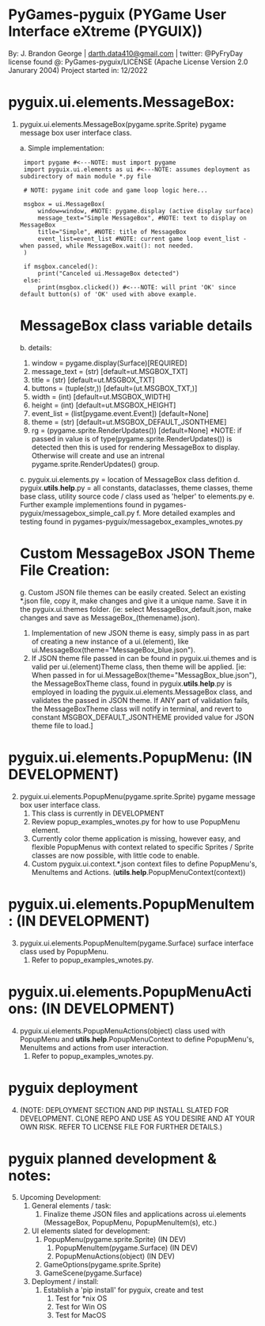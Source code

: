 # PyGames-pyguix (PYGame User Interface eXtreme (PYGUIX))
By: J. Brandon George | darth.data410@gmail.com | twitter: @PyFryDay
license found @: PyGames-pyguix/LICENSE (Apache License Version 2.0 Janurary 2004)
Project started in: 12/2022

# pyguix.ui.elements.MessageBox:
1. pyguix.ui.elements.MessageBox(pygame.sprite.Sprite) pygame message box user interface class. 
    
    a. Simple implementation:

        import pygame #<---NOTE: must import pygame
        import pyguix.ui.elements as ui #<---NOTE: assumes deployment as subdirectory of main module *.py file

        # NOTE: pygame init code and game loop logic here...

        msgbox = ui.MessageBox(
            window=window, #NOTE: pygame.display (active display surface)
            message_text="Simple MessageBox", #NOTE: text to display on MessageBox
            title="Simple", #NOTE: title of MessageBox
            event_list=event_list #NOTE: current game loop event_list - when passed, while MessageBox.wait(): not needed.
        )

        if msgbox.canceled():
            print("Canceled ui.MessageBox detected")
        else:
            print(msgbox.clicked()) #<---NOTE: will print 'OK' since default button(s) of 'OK' used with above example.
    
    # MessageBox class variable details
    b. details:
    1. window = pygame.display(Surface)[REQUIRED]
    2. message_text = (str) [default=ut.MSGBOX_TXT]
    3. title = (str) [default=ut.MSGBOX_TXT]
    4. buttons = (tuple(str,)) [default=(ut.MSGBOX_TXT,)]
    5. width = (int) [default=ut.MSGBOX_WIDTH]
    6. height = (int) [default=ut.MSGBOX_HEIGHT]
    7. event_list = (list[pygame.event.Event]) [default=None]
    8. theme = (str) [default=ut.MSGBOX_DEFAULT_JSONTHEME]
    9. rg = (pygame.sprite.RenderUpdates()) [default=None] 
            *NOTE: if passed in value is of type(pygame.sprite.RenderUpdates()) is detected then this is used for rendering MessageBox to display. Otherwise will create and use an intrenal pygame.sprite.RenderUpdates() group.
     
    c. pyguix.ui.elements.py = location of MessageBox class defition
    d. pyguix.__utils__.__help__.py = all constants, dataclasses, theme classes, theme base class, utility source code / class used as 'helper' to elements.py
    e. Further example implementions found in pygames-pyguix/messagebox_simple_call.py
    f. More detailed examples and testing found in pygames-pyguix/messagebox_examples_wnotes.py

    # Custom MessageBox JSON Theme File Creation:
    g. Custom JSON file themes can be easily created. Select an existing *.json file, copy it, make changes and give it a unique name. Save it in the pyguix.ui.themes folder. (ie: select MessageBox_default.json, make changes and save as MessageBox_(themename).json).
    1. Implementation of new JSON theme is easy, simply pass in as part of creating a new instance of a ui.(element), like ui.MessageBox(theme="MessageBox_blue.json").
    2. If JSON theme file passed in can be found in pyguix.ui.themes and is valid per ui.(element)Theme class, then theme will be applied. [ie: When passed in for ui.MessageBox(theme="MessagBox_blue.json"), the MessageBoxTheme class, found in pyguix.__utils__.__help__.py is employed in loading the pyguix.ui.elements.MessageBox class, and validates the passed in JSON theme. If ANY part of validation fails, the MessageBoxTheme class will notify in terminal, and revert to constant MSGBOX_DEFAULT_JSONTHEME provided value for JSON theme file to load.]

# pyguix.ui.elements.PopupMenu: (IN DEVELOPMENT)
2. pyguix.ui.elements.PopupMenu(pygame.sprite.Sprite) pygame message box user interface class.
    1. This class is currently in DEVELOPMENT
    2. Review popup_examples_wnotes.py for how to use PopupMenu element. 
    3. Currently color theme application is missing, however easy, and flexible PopupMenus with context related to specific Sprites / Sprite classes are now possible, with little code to enable.
    4. Custom pyguix.ui.context.*.json context files to define PopupMenu's, MenuItems and Actions. (__utils__.__help__.PopupMenuContext(context))

# pyguix.ui.elements.PopupMenuItem: (IN DEVELOPMENT)
3. pyguix.ui.elements.PopupMenuItem(pygame.Surface) surface interface class used by PopupMenu.
    1. Refer to popup_examples_wnotes.py.

# pyguix.ui.elements.PopupMenuActions: (IN DEVELOPMENT)
4. pyguix.ui.elements.PopupMenuActions(object) class used with PopupMenu and __utils__.__help__.PopupMenuContext to define PopupMenu's, MenuItems and actions from user interaction.
    1. Refer to popup_examples_wnotes.py.

# pyguix deployment
4. (NOTE: DEPLOYMENT SECTION AND PIP INSTALL SLATED FOR DEVELOPMENT. CLONE REPO AND USE AS YOU DESIRE AND AT YOUR OWN RISK. REFER TO LICENSE FILE FOR FURTHER DETAILS.) 

# pyguix planned development & notes:
5. Upcoming Development:
    1. General elements / task:
        1. Finalize theme JSON files and applications across ui.elements (MessageBox, PopupMenu, PopupMenuItem(s), etc.)
    2. UI elements slated for development:
        1. PopupMenu(pygame.sprite.Sprite) (IN DEV)
            1. PopupMenuItem(pygame.Surface) (IN DEV)
            2. PopupMenuActions(object) (IN DEV)
        2. GameOptions(pygame.sprite.Sprite)
        3. GameScene(pygame.Surface)
    3. Deployment / install:
        1. Establish a 'pip install' for pyguix, create and test
            1. Test for *nix OS
            2. Test for Win OS
            3. Test for MacOS
